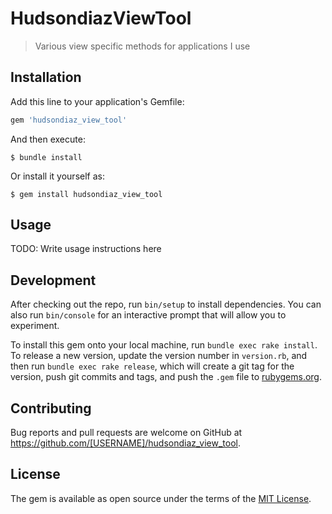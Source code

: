 # HudsondiazViewTool

> Various view specific methods for applications I use

## Installation

Add this line to your application's Gemfile:

```ruby
gem 'hudsondiaz_view_tool'
```

And then execute:

    $ bundle install

Or install it yourself as:

    $ gem install hudsondiaz_view_tool

## Usage

TODO: Write usage instructions here

## Development

After checking out the repo, run `bin/setup` to install dependencies. You can also run `bin/console` for an interactive prompt that will allow you to experiment.

To install this gem onto your local machine, run `bundle exec rake install`. To release a new version, update the version number in `version.rb`, and then run `bundle exec rake release`, which will create a git tag for the version, push git commits and tags, and push the `.gem` file to [rubygems.org](https://rubygems.org).

## Contributing

Bug reports and pull requests are welcome on GitHub at https://github.com/[USERNAME]/hudsondiaz_view_tool.

## License

The gem is available as open source under the terms of the [MIT License](https://opensource.org/licenses/MIT).
